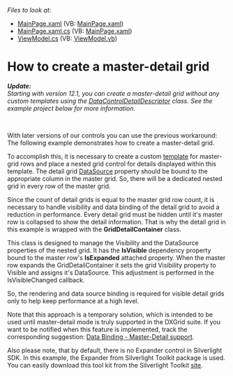 <!-- default file list -->
*Files to look at*:

* [MainPage.xaml](./CS/MainPage.xaml) (VB: [MainPage.xaml](./VB/MainPage.xaml))
* [MainPage.xaml.cs](./CS/MainPage.xaml.cs) (VB: [MainPage.xaml](./VB/MainPage.xaml))
* [ViewModel.cs](./CS/ViewModel.cs) (VB: [ViewModel.vb](./VB/ViewModel.vb))
<!-- default file list end -->
# How to create a master-detail grid


<p><em><strong>Update:</strong></em><br /><em>Starting with version 12.1, you can create a master-detail grid without any custom templates using the <a href="https://documentation.devexpress.com/#Silverlight/clsDevExpressXpfGridDataControlDetailDescriptortopic">DataControlDetailDescriptor</a> class. See the example project below for more information.</em></p>
<br />
<p>With later versions of our controls you can use the previous workaround:<br /> The following example demonstrates how to create a master-detail grid.</p>
<p>To accomplish this, it is necessary to create a custom <a href="http://documentation.devexpress.com/#Silverlight/DevExpressXpfGridTableView_DataRowTemplatetopic"><u>template</u></a> for master-grid rows and place a nested grid control for details displayed within this template. The detail grid <a href="http://documentation.devexpress.com/#Silverlight/DevExpressXpfGridGridControl_DataSourcetopic"><u>DataSource</u></a> property should be bound to the appropriate column in the master grid. So, there will be a dedicated nested grid in every row of the master grid.</p>
<p>Since the count of detail grids is equal to the master grid row count, it is necessary to handle visibility and data binding of the detail grid to avoid a reduction in performance. Every detail grid must be hidden until it's master row is collapsed to show the detail information. That is why the detail grid in this example is wrapped with the <strong>GridDetailContainer</strong> class.</p>
<p>This class is designed to manage the Visibility and the DataSource properties of the nested grid. It has the <strong>IsVisible</strong> dependency property bound to the master row's <strong>IsExpanded</strong> attached property. When the master row expands the GridDetailContainer it sets the grid Visibility property to Visible and assigns it's DataSource. This adjustment is performed in the IsVisibleChanged callback.</p>
<p>So, the rendering and data source binding is required for visible detail grids only to help keep performance at a high level.</p>
<p>Note that this approach is a temporary solution, which is intended to be used until master-detail mode is truly supported in the DXGrid suite. If you want to be notified when this feature is implemented, track the corresponding suggestion: <a href="https://www.devexpress.com/Support/Center/p/S30644">Data Binding - Master-Detail support</a>.</p>
<p>Also please note, that by default, there is no Expander control in Silverlight SDK. In this example, the Expander from Silverlight Toolkit package is used. You can easily download this tool kit from the Silverlight Toolkit <a href="http://silverlight.codeplex.com/"><u>site</u></a>.</p>

<br/>


